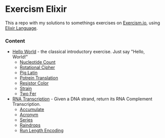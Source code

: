 # Exercism Elixir

This a repo with my solutions to somethings exercises on [Exercism.io](https://exercism.io), using [Elixir Language](https://https://elixir-lang.org/).

### Content

* [Hello World](https://github.com/DarkCode01/exercism-elixir/blob/develop/solutions/hello-world/hello_world.ex) - the classical introductory exercise. Just say "Hello, World!"
  * [Nucleotide Count](https://github.com/DarkCode01/exercism-elixir/blob/develop/solutions/hello-world/extras/nucleotide_count.ex)
  * [Rotational Cipher](https://github.com/DarkCode01/exercism-elixir/blob/develop/solutions/hello-world/extras/rotational_cipher.ex)
  * [Pig Latin](https://github.com/DarkCode01/exercism-elixir/blob/develop/solutions/hello-world/extras/pig_latin.ex)
  * [Potrein Translation](https://github.com/DarkCode01/exercism-elixir/blob/develop/solutions/hello-world/extras/potrein_translation.ex)
  * [Resistor Color](https://github.com/DarkCode01/exercism-elixir/blob/develop/solutions/hello-world/extras/resistor_color.ex)
  * [Strain](https://github.com/DarkCode01/exercism-elixir/blob/develop/solutions/hello-world/extras/strain.ex)
  * [Two Fer](https://github.com/DarkCode01/exercism-elixir/blob/develop/solutions/hello-world/extras/two_fer.ex)
* [RNA Transcription](https://github.com/DarkCode01/exercism-elixir/blob/develop/solutions/rna-transciption/rna_transcription.ex) - Given a DNA strand, return its RNA Complement Transcription.
  * [Accumulate](https://github.com/DarkCode01/exercism-elixir/blob/develop/solutions/rna-transciption/extras/accumulate.ex)
  * [Acronym](https://github.com/DarkCode01/exercism-elixir/blob/develop/solutions/rna-transciption/extras/acronym.ex)
  * [Series](https://github.com/DarkCode01/exercism-elixir/blob/develop/solutions/rna-transciption/extras/series.ex)
  * [Raindrops](https://github.com/DarkCode01/exercism-elixir/blob/develop/solutions/rna-transciption/extras/raindrops.ex)
  * [Run Length Encoding](https://github.com/DarkCode01/exercism-elixir/blob/develop/solutions/rna-transciption/extras/run_length_encoding.ex)
